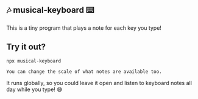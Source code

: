 ## 🎶 musical-keyboard ⌨️

This is a tiny program that plays a note for each key you type!

## Try it out?

```
npx musical-keyboard
```

```
You can change the scale of what notes are available too.
```

It runs globally, so you could leave it open and listen to keyboard notes all day while you type! 😅